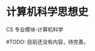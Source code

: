 # 计算机科学思想史
<div class="badges">
<span class="badge cs-badge">CS 专业模块-计算机科学</span>
</div>

\#TODO: 目前还没有内容，待完善。